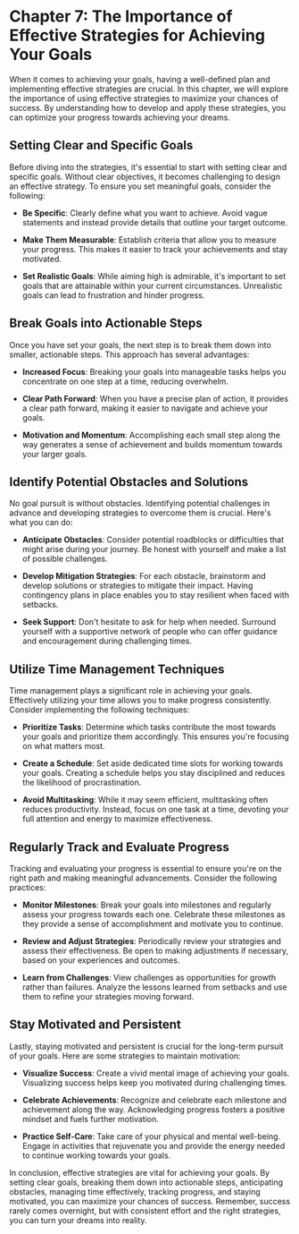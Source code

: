 Chapter 7: The Importance of Effective Strategies for Achieving Your Goals
==========================================================================

When it comes to achieving your goals, having a well-defined plan and implementing effective strategies are crucial. In this chapter, we will explore the importance of using effective strategies to maximize your chances of success. By understanding how to develop and apply these strategies, you can optimize your progress towards achieving your dreams.

**Setting Clear and Specific Goals**
------------------------------------

Before diving into the strategies, it's essential to start with setting clear and specific goals. Without clear objectives, it becomes challenging to design an effective strategy. To ensure you set meaningful goals, consider the following:

* **Be Specific**: Clearly define what you want to achieve. Avoid vague statements and instead provide details that outline your target outcome.

* **Make Them Measurable**: Establish criteria that allow you to measure your progress. This makes it easier to track your achievements and stay motivated.

* **Set Realistic Goals**: While aiming high is admirable, it's important to set goals that are attainable within your current circumstances. Unrealistic goals can lead to frustration and hinder progress.

**Break Goals into Actionable Steps**
-------------------------------------

Once you have set your goals, the next step is to break them down into smaller, actionable steps. This approach has several advantages:

* **Increased Focus**: Breaking your goals into manageable tasks helps you concentrate on one step at a time, reducing overwhelm.

* **Clear Path Forward**: When you have a precise plan of action, it provides a clear path forward, making it easier to navigate and achieve your goals.

* **Motivation and Momentum**: Accomplishing each small step along the way generates a sense of achievement and builds momentum towards your larger goals.

**Identify Potential Obstacles and Solutions**
----------------------------------------------

No goal pursuit is without obstacles. Identifying potential challenges in advance and developing strategies to overcome them is crucial. Here's what you can do:

* **Anticipate Obstacles**: Consider potential roadblocks or difficulties that might arise during your journey. Be honest with yourself and make a list of possible challenges.

* **Develop Mitigation Strategies**: For each obstacle, brainstorm and develop solutions or strategies to mitigate their impact. Having contingency plans in place enables you to stay resilient when faced with setbacks.

* **Seek Support**: Don't hesitate to ask for help when needed. Surround yourself with a supportive network of people who can offer guidance and encouragement during challenging times.

**Utilize Time Management Techniques**
--------------------------------------

Time management plays a significant role in achieving your goals. Effectively utilizing your time allows you to make progress consistently. Consider implementing the following techniques:

* **Prioritize Tasks**: Determine which tasks contribute the most towards your goals and prioritize them accordingly. This ensures you're focusing on what matters most.

* **Create a Schedule**: Set aside dedicated time slots for working towards your goals. Creating a schedule helps you stay disciplined and reduces the likelihood of procrastination.

* **Avoid Multitasking**: While it may seem efficient, multitasking often reduces productivity. Instead, focus on one task at a time, devoting your full attention and energy to maximize effectiveness.

**Regularly Track and Evaluate Progress**
-----------------------------------------

Tracking and evaluating your progress is essential to ensure you're on the right path and making meaningful advancements. Consider the following practices:

* **Monitor Milestones**: Break your goals into milestones and regularly assess your progress towards each one. Celebrate these milestones as they provide a sense of accomplishment and motivate you to continue.

* **Review and Adjust Strategies**: Periodically review your strategies and assess their effectiveness. Be open to making adjustments if necessary, based on your experiences and outcomes.

* **Learn from Challenges**: View challenges as opportunities for growth rather than failures. Analyze the lessons learned from setbacks and use them to refine your strategies moving forward.

**Stay Motivated and Persistent**
---------------------------------

Lastly, staying motivated and persistent is crucial for the long-term pursuit of your goals. Here are some strategies to maintain motivation:

* **Visualize Success**: Create a vivid mental image of achieving your goals. Visualizing success helps keep you motivated during challenging times.

* **Celebrate Achievements**: Recognize and celebrate each milestone and achievement along the way. Acknowledging progress fosters a positive mindset and fuels further motivation.

* **Practice Self-Care**: Take care of your physical and mental well-being. Engage in activities that rejuvenate you and provide the energy needed to continue working towards your goals.

In conclusion, effective strategies are vital for achieving your goals. By setting clear goals, breaking them down into actionable steps, anticipating obstacles, managing time effectively, tracking progress, and staying motivated, you can maximize your chances of success. Remember, success rarely comes overnight, but with consistent effort and the right strategies, you can turn your dreams into reality.
